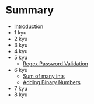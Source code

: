# Summary

* [Introduction](README.md)
* 1 kyu
* 2 kyu
* 3 kyu
* 4 kyu
* 5 kyu
    * [Regex Password Validation](5-kyu/regex-password-validation.md)
* 6 kyu
    * [Sum of many ints](6-kyu/sum-of-many-ints.md)
    * [ Adding Binary Numbers](6-kyu/adding-binary-numbers.md)
* 7 kyu
* 8 kyu

